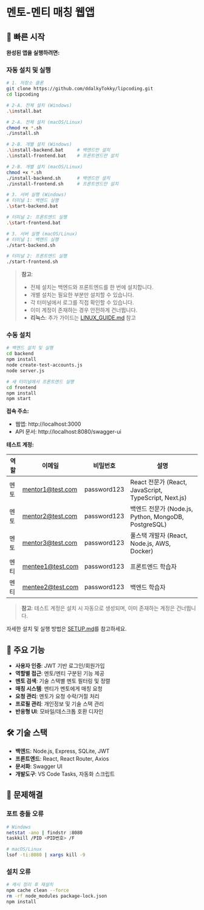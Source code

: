 # 멘토-멘티 매칭 웹앱

## 🚀 빠른 시작

**완성된 앱을 실행하려면:**

### 자동 설치 및 실행
```bash
# 1. 저장소 클론
git clone https://github.com/ddalkyTokky/lipcoding.git
cd lipcoding

# 2-A. 전체 설치 (Windows)
.\install.bat

# 2-A. 전체 설치 (macOS/Linux)
chmod +x *.sh
./install.sh

# 2-B. 개별 설치 (Windows)
.\install-backend.bat     # 백엔드만 설치
.\install-frontend.bat    # 프론트엔드만 설치

# 2-B. 개별 설치 (macOS/Linux)
chmod +x *.sh
./install-backend.sh      # 백엔드만 설치
./install-frontend.sh     # 프론트엔드만 설치

# 3. 서버 실행 (Windows)
# 터미널 1: 백엔드 실행
.\start-backend.bat

# 터미널 2: 프론트엔드 실행  
.\start-frontend.bat

# 3. 서버 실행 (macOS/Linux)
# 터미널 1: 백엔드 실행
./start-backend.sh

# 터미널 2: 프론트엔드 실행
./start-frontend.sh
```

> **참고**: 
> - 전체 설치는 백엔드와 프론트엔드를 한 번에 설치합니다.
> - 개별 설치는 필요한 부분만 설치할 수 있습니다.
> - 각 터미널에서 로그를 직접 확인할 수 있습니다.
> - 이미 계정이 존재하는 경우 안전하게 건너뜁니다.
> - **리눅스**: 추가 가이드는 [LINUX_GUIDE.md](./LINUX_GUIDE.md) 참고

### 수동 설치
```bash
# 백엔드 설치 및 실행
cd backend
npm install
node create-test-accounts.js
node server.js

# 새 터미널에서 프론트엔드 실행
cd frontend
npm install
npm start
```

**접속 주소:**
- 웹앱: http://localhost:3000
- API 문서: http://localhost:8080/swagger-ui

**테스트 계정:**

| 역할 | 이메일 | 비밀번호 | 설명 |
|------|--------|----------|------|
| 멘토 | mentor1@test.com | password123 | React 전문가 (React, JavaScript, TypeScript, Next.js) |
| 멘토 | mentor2@test.com | password123 | 백엔드 전문가 (Node.js, Python, MongoDB, PostgreSQL) |
| 멘토 | mentor3@test.com | password123 | 풀스택 개발자 (React, Node.js, AWS, Docker) |
| 멘티 | mentee1@test.com | password123 | 프론트엔드 학습자 |
| 멘티 | mentee2@test.com | password123 | 백엔드 학습자 |

> **참고**: 테스트 계정은 설치 시 자동으로 생성되며, 이미 존재하는 계정은 건너뜁니다.

자세한 설치 및 실행 방법은 [SETUP.md](./SETUP.md)를 참고하세요.

## 🎯 주요 기능

- **사용자 인증**: JWT 기반 로그인/회원가입
- **역할별 접근**: 멘토/멘티 구분된 기능 제공
- **멘토 검색**: 기술 스택별 멘토 필터링 및 정렬
- **매칭 시스템**: 멘티가 멘토에게 매칭 요청
- **요청 관리**: 멘토가 요청 수락/거절 처리
- **프로필 관리**: 개인정보 및 기술 스택 관리
- **반응형 UI**: 모바일/데스크톱 호환 디자인

## 🛠️ 기술 스택

- **백엔드**: Node.js, Express, SQLite, JWT
- **프론트엔드**: React, React Router, Axios
- **문서화**: Swagger UI
- **개발도구**: VS Code Tasks, 자동화 스크립트

## 🚨 문제해결

### 포트 충돌 오류
```bash
# Windows
netstat -ano | findstr :8080
taskkill /PID <PID번호> /F

# macOS/Linux  
lsof -ti:8080 | xargs kill -9
```

### 설치 오류
```bash
# 캐시 정리 후 재설치
npm cache clean --force
rm -rf node_modules package-lock.json
npm install
```
